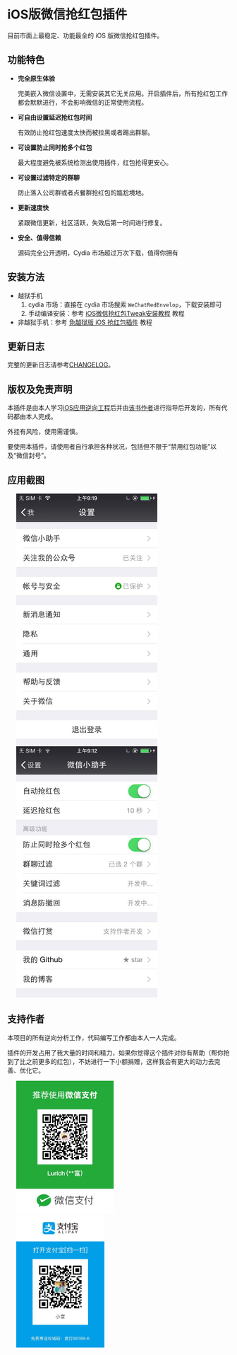 # iOS版微信抢红包插件

目前市面上最稳定、功能最全的 iOS 版微信抢红包插件。

## 功能特色

- **完全原生体验**

    完美嵌入微信设置中，无需安装其它无关应用。开启插件后，所有抢红包工作都会默默进行，不会影响微信的正常使用流程。

- **可自由设置延迟抢红包时间**

    有效防止抢红包速度太快而被拉黑或者踢出群聊。

- **可设置防止同时抢多个红包**

    最大程度避免被系统检测出使用插件，红包抢得更安心。

- **可设置过滤特定的群聊**

    防止落入公司群或者点餐群抢红包的尴尬境地。

- **更新速度快**
 
    紧跟微信更新，社区活跃，失效后第一时间进行修复。

- **安全、值得信赖**

    源码完全公开透明，Cydia 市场超过万次下载，值得你拥有

## 安装方法

- 越狱手机
    1. cydia 市场：直接在 cydia 市场搜索 `WeChatRedEnvelop`，下载安装即可
    2. 手动编译安装：参考 [iOS微信抢红包Tweak安装教程](http://www.swiftyper.com/2016/01/25/ios-tweak-install-guide/) 教程
- 非越狱手机：参考 [免越狱版 iOS 抢红包插件](http://www.swiftyper.com/2016/12/26/wechat-redenvelop-tweak-for-non-jailbroken-iphone/) 教程

## 更新日志

完整的更新日志请参考[CHANGELOG](./CHANGELOG.md)。

## 版权及免责声明

本插件是由本人学习[iOS应用逆向工程](https://www.amazon.cn/gp/product/B00VFDVY7E/ref=as_li_tf_tl?ie=UTF8&camp=536&creative=3200&creativeASIN=B00VFDVY7E&linkCode=as2&tag=buginux-23)后并由[该书作者](https://github.com/iosre)进行指导后开发的，所有代码都由本人完成。

外挂有风险，使用需谨慎。

要使用本插件，请使用者自行承担各种状况，包括但不限于“禁用红包功能”以及“微信封号”。

## 应用截图

<img src="./ScreenShots/Setting.jpeg" height="568" hspace="20">
<img src="./ScreenShots/AssistantSetting.jpeg" height="568" hspace="20">

## 支持作者

本项目的所有逆向分析工作，代码编写工作都由本人一人完成。

插件的开发占用了我大量的时间和精力，如果你觉得这个插件对你有帮助（帮你抢到了比之前更多的红包），不妨进行一下小额捐赠，这样我会有更大的动力去完善、优化它。

<img src="./ScreenShots/WechatPay.jpeg" height="300" hspace="20">
<img src="./ScreenShots/AliPay.jpeg" height="300" hspace="20">
